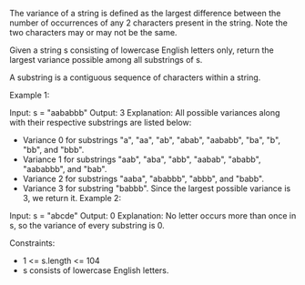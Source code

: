 The variance of a string is defined as the largest difference between the number of occurrences of any 2 characters present in the string. Note the two characters may or may not be the same.

Given a string s consisting of lowercase English letters only, return the largest variance possible among all substrings of s.

A substring is a contiguous sequence of characters within a string.

 

Example 1:

Input: s = "aababbb"
Output: 3
Explanation:
All possible variances along with their respective substrings are listed below:
- Variance 0 for substrings "a", "aa", "ab", "abab", "aababb", "ba", "b", "bb", and "bbb".
- Variance 1 for substrings "aab", "aba", "abb", "aabab", "ababb", "aababbb", and "bab".
- Variance 2 for substrings "aaba", "ababbb", "abbb", and "babb".
- Variance 3 for substring "babbb".
Since the largest possible variance is 3, we return it.
Example 2:

Input: s = "abcde"
Output: 0
Explanation:
No letter occurs more than once in s, so the variance of every substring is 0.
 

Constraints:

- 1 <= s.length <= 104
- s consists of lowercase English letters.